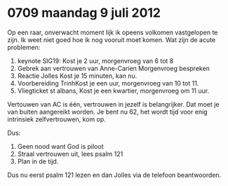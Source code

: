 # 0709 maandag 9 juli 2012
Op een raar, onverwacht moment lijk ik opeens volkomen vastgelopen te zijn. Ik weet niet goed hoe ik nog vooruit moet komen. Wat zijn de acute problemen:

1. keynote SIG19: Kost je 2 uur, morgenvroeg van 6 tot 8
2. Gebrek aan vertrouwen van Anne-Carien Morgenvroeg bespreken
3. Reactie Jolles Kost je 15 minuten, kan nu.
4. Voorbereiding TrinhKost je een uur, morgenvroeg van 10 tot 11.
5. Vliegticket st albans, Kost je een kwartier, morgenvroeg om 11 uur.

Vertouwen van AC is één, vertrouwen in jezelf is belangrijker. Dat moet je van buiten aangereikt worden. Je bent nu 62, het wordt tijd voor enig intrinsiek zelfvertrouwen, kom op.

Dus:
1.	Geen nood want God is piloot
2.	Straal vertrouwen uit, lees psalm 121
3.	Plan in de tijd.

Dus nu eerst psalm 121 lezen en dan Jolles via de telefoon beantwoorden.

